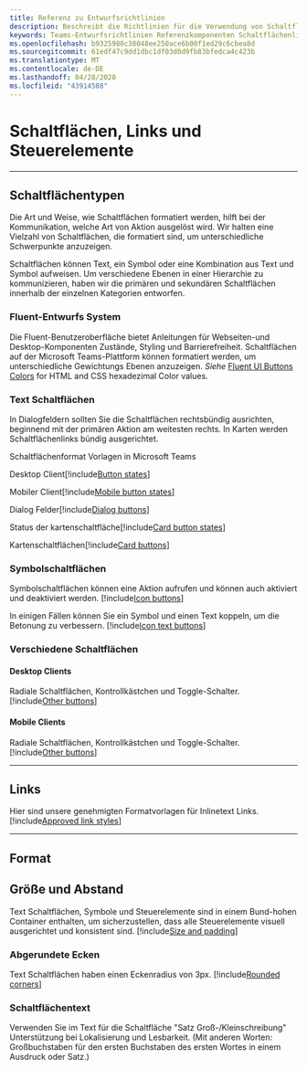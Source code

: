 ```yaml
---
title: Referenz zu Entwurfsrichtlinien
description: Beschreibt die Richtlinien für die Verwendung von Schaltflächen, Links und Steuerelementen in ihren apps.
keywords: Teams-Entwurfsrichtlinien Referenzkomponenten Schaltflächenlinks Farben
ms.openlocfilehash: b9325980c38048ee250ace6b00f1ed29c6cbea8d
ms.sourcegitcommit: 61edf47c9dd1dbc1df03d0d9fb83bfedca4c423b
ms.translationtype: MT
ms.contentlocale: de-DE
ms.lasthandoff: 04/28/2020
ms.locfileid: "43914588"
---
```

# <a name="buttons-links-and-controls"></a>Schaltflächen, Links und Steuerelemente

---

## <a name="button-types"></a>Schaltflächentypen

Die Art und Weise, wie Schaltflächen formatiert werden, hilft bei der Kommunikation, welche Art von Aktion ausgelöst wird. Wir halten eine Vielzahl von Schaltflächen, die formatiert sind, um unterschiedliche Schwerpunkte anzuzeigen.

Schaltflächen können Text, ein Symbol oder eine Kombination aus Text und Symbol aufweisen. Um verschiedene Ebenen in einer Hierarchie zu kommunizieren, haben wir die primären und sekundären Schaltflächen innerhalb der einzelnen Kategorien entworfen.

### <a name="fluent-design-system"></a>Fluent-Entwurfs System

Die Fluent-Benutzeroberfläche bietet Anleitungen für Webseiten-und Desktop-Komponenten Zustände, Styling und Barrierefreiheit. Schaltflächen auf der Microsoft Teams-Plattform können formatiert werden, um unterschiedliche Gewichtungs Ebenen anzuzeigen. *Siehe*  [Fluent UI Buttons Colors](https://fluentsite.z22.web.core.windows.net/components/button/definition?showCode=false&showRtl=false&showTransparent=false&showVariables=true#types-emphasis) for HTML and CSS hexadezimal Color values.

### <a name="text-buttons"></a>Text Schaltflächen

In Dialogfeldern sollten Sie die Schaltflächen rechtsbündig ausrichten, beginnend mit der primären Aktion am weitesten rechts. In Karten werden Schaltflächenlinks bündig ausgerichtet.

Schaltflächenformat Vorlagen in Microsoft Teams

Desktop Client[!include[Button states](~/includes/design/buttons-image-states.html)]

Mobiler Client[!include[Mobile button states](~/includes/design/buttons-mobile-image-states.html)]

Dialog Felder[!include[Dialog buttons](~/includes/design/buttons-image-dialog.html)]

Status der kartenschaltfläche[!include[Card button states](~/includes/design/buttons-image-cardstates.html)]

Kartenschaltflächen[!include[Card buttons](~/includes/design/buttons-image-card.html)]

### <a name="icon-buttons"></a>Symbolschaltflächen

Symbolschaltflächen können eine Aktion aufrufen und können auch aktiviert und deaktiviert werden.
[!include[Icon buttons](~/includes/design/buttons-image-icon.html)]

In einigen Fällen können Sie ein Symbol und einen Text koppeln, um die Betonung zu verbessern.
[!include[Icon text buttons](~/includes/design/buttons-image-icontext.html)]

### <a name="miscellaneous-buttons"></a>Verschiedene Schaltflächen

#### <a name="desktop-clients"></a>Desktop Clients
Radiale Schaltflächen, Kontrollkästchen und Toggle-Schalter.<br/>
[!include[Other buttons](~/includes/design/buttons-image-others.html)]

#### <a name="mobile-clients"></a>Mobile Clients
Radiale Schaltflächen, Kontrollkästchen und Toggle-Schalter.<br/>
[!include[Other buttons](~/includes/design/buttons-image-mobile-others.html)]

---

## <a name="links"></a>Links

Hier sind unsere genehmigten Formatvorlagen für Inlinetext Links.
[!include[Approved link styles](~/includes/design/links-image-text.html)]

---

## <a name="style"></a>Format

## <a name="size-and-padding"></a>Größe und Abstand

Text Schaltflächen, Symbole und Steuerelemente sind in einem Bund-hohen Container enthalten, um sicherzustellen, dass alle Steuerelemente visuell ausgerichtet und konsistent sind.
[!include[Size and padding](~/includes/design/style-image-size.html)]

### <a name="rounded-corners"></a>Abgerundete Ecken

Text Schaltflächen haben einen Eckenradius von 3px.
[!include[Rounded corners](~/includes/design/style-image-corners.html)]

### <a name="button-text"></a>Schaltflächentext

Verwenden Sie im Text für die Schaltfläche "Satz Groß-/Kleinschreibung" Unterstützung bei Lokalisierung und Lesbarkeit. (Mit anderen Worten: Großbuchstaben für den ersten Buchstaben des ersten Wortes in einem Ausdruck oder Satz.)
